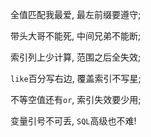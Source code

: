 全值匹配我最爱, 最左前缀要遵守;

带头大哥不能死, 中间兄弟不能断;

索引列上少计算, 范围之后全失效;

`like`百分写右边, 覆盖索引不写星;

不等空值还有`or`, 索引失效要少用;

变量引号不可丢, `SQL`高级也不难!